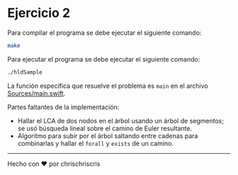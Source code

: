 # Ejercicio 2

Para compilar el programa se debe ejecutar el siguiente comando:

```bash
make
```

Para ejecutar el programa se debe ejecutar el siguiente comando:

```bash
./hldSample
```

La función específica que resuelve el problema es `main` en el archivo [Sources/main.swift](Sources/main.swift).

Partes faltantes de la implementación:
- Hallar el LCA de dos nodos en el árbol usando un árbol de segmentos; se usó búsqueda lineal sobre el camino de Euler resultante.
- Algoritmo para subir por el árbol saltando entre cadenas para combinarlas y hallar el `forall` y `exists` de un camino.

---
Hecho con :heart: por chrischriscris
